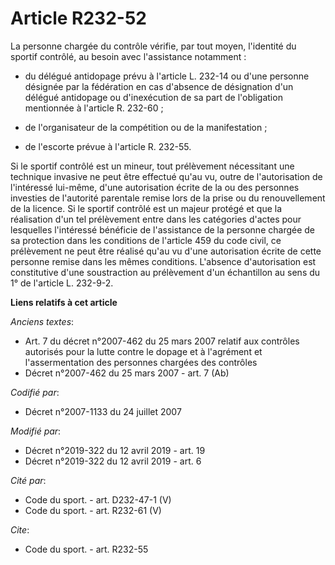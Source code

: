 # Article R232-52

La personne chargée du contrôle vérifie, par tout moyen, l'identité du sportif contrôlé, au besoin avec l'assistance
notamment :

- du délégué antidopage prévu à l'article L. 232-14 ou d'une personne désignée par la fédération en cas d'absence de
désignation d'un délégué antidopage ou d'inexécution de sa part de l'obligation mentionnée à l'article R. 232-60 ;

- de l'organisateur de la compétition ou de la manifestation ;

- de l'escorte prévue à l'article R. 232-55.

Si le sportif contrôlé est un mineur, tout prélèvement nécessitant une technique invasive ne peut être effectué qu'au vu,
outre de l'autorisation de l'intéressé lui-même, d'une autorisation écrite de la ou des personnes investies de l'autorité
parentale remise lors de la prise ou du renouvellement de la licence. Si le sportif contrôlé est un majeur protégé et que la
réalisation d'un tel prélèvement entre dans les catégories d'actes pour lesquelles l'intéressé bénéficie de l'assistance de
la personne chargée de sa protection dans les conditions de l'article 459 du code civil, ce prélèvement ne peut être réalisé
qu'au vu d'une autorisation écrite de cette personne remise dans les mêmes conditions. L'absence d'autorisation est
constitutive d'une soustraction au prélèvement d'un échantillon au sens du 1° de l'article L. 232-9-2.

**Liens relatifs à cet article**

_Anciens textes_:

  - Art. 7 du décret n°2007-462 du 25 mars 2007 relatif aux contrôles autorisés pour la lutte contre le dopage et à l'agrément et l'assermentation des personnes chargées des contrôles
  - Décret n°2007-462 du 25 mars 2007 - art. 7 (Ab)

_Codifié par_:

  - Décret n°2007-1133 du 24 juillet 2007

_Modifié par_:

  - Décret n°2019-322 du 12 avril 2019 - art. 19
  - Décret n°2019-322 du 12 avril 2019 - art. 6

_Cité par_:

  - Code du sport. - art. D232-47-1 (V)
  - Code du sport. - art. R232-61 (V)

_Cite_:

  - Code du sport. - art. R232-55
